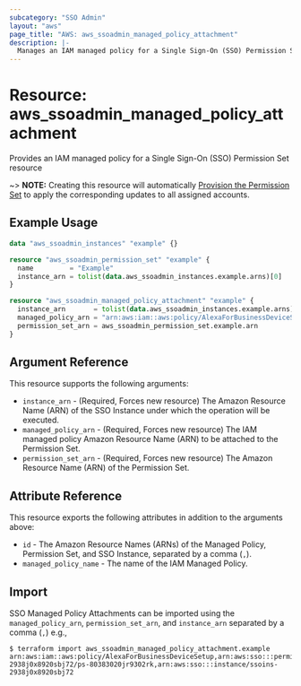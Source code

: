 ```yaml
---
subcategory: "SSO Admin"
layout: "aws"
page_title: "AWS: aws_ssoadmin_managed_policy_attachment"
description: |-
  Manages an IAM managed policy for a Single Sign-On (SSO) Permission Set
---
```


# Resource: aws_ssoadmin_managed_policy_attachment

Provides an IAM managed policy for a Single Sign-On (SSO) Permission Set resource

~> **NOTE:** Creating this resource will automatically [Provision the Permission Set](https://docs.aws.amazon.com/singlesignon/latest/APIReference/API_ProvisionPermissionSet.html) to apply the corresponding updates to all assigned accounts.

## Example Usage

```terraform
data "aws_ssoadmin_instances" "example" {}

resource "aws_ssoadmin_permission_set" "example" {
  name         = "Example"
  instance_arn = tolist(data.aws_ssoadmin_instances.example.arns)[0]
}

resource "aws_ssoadmin_managed_policy_attachment" "example" {
  instance_arn       = tolist(data.aws_ssoadmin_instances.example.arns)[0]
  managed_policy_arn = "arn:aws:iam::aws:policy/AlexaForBusinessDeviceSetup"
  permission_set_arn = aws_ssoadmin_permission_set.example.arn
}
```

## Argument Reference

This resource supports the following arguments:

* `instance_arn` - (Required, Forces new resource) The Amazon Resource Name (ARN) of the SSO Instance under which the operation will be executed.
* `managed_policy_arn` - (Required, Forces new resource) The IAM managed policy Amazon Resource Name (ARN) to be attached to the Permission Set.
* `permission_set_arn` - (Required, Forces new resource) The Amazon Resource Name (ARN) of the Permission Set.

## Attribute Reference

This resource exports the following attributes in addition to the arguments above:

* `id` - The Amazon Resource Names (ARNs) of the Managed Policy, Permission Set, and SSO Instance, separated by a comma (`,`).
* `managed_policy_name` - The name of the IAM Managed Policy.

## Import

SSO Managed Policy Attachments can be imported using the `managed_policy_arn`, `permission_set_arn`, and `instance_arn` separated by a comma (`,`) e.g.,

```
$ terraform import aws_ssoadmin_managed_policy_attachment.example arn:aws:iam::aws:policy/AlexaForBusinessDeviceSetup,arn:aws:sso:::permissionSet/ssoins-2938j0x8920sbj72/ps-80383020jr9302rk,arn:aws:sso:::instance/ssoins-2938j0x8920sbj72
```
